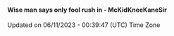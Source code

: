 #### Wise man says only fool rush in - McKidKneeKaneSir
Updated on 06/11/2023 - 00:39:47 (UTC) Time Zone
